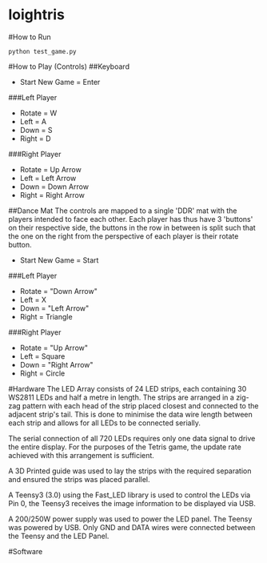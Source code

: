 loightris
=========
#How to Run
```
python test_game.py
```
#How to Play (Controls)
##Keyboard
 - Start New Game = Enter

###Left Player
 - Rotate = W
 - Left = A
 - Down = S
 - Right = D

###Right Player
 - Rotate = Up Arrow
 - Left = Left Arrow
 - Down = Down Arrow
 - Right = Right Arrow

##Dance Mat
The controls are mapped to a single 'DDR' mat with the players intended to face each other.  Each player has thus have 3 'buttons' on their respective side, the buttons in the row in between is split such that the one on the right from the perspective of each player is their rotate button.
 - Start New Game = Start

###Left Player
 - Rotate = "Down Arrow"
 - Left = X
 - Down = "Left Arrow"
 - Right = Triangle

###Right Player
 - Rotate = "Up Arrow"
 - Left = Square
 - Down = "Right Arrow"
 - Right = Circle

#Hardware
The LED Array consists of 24 LED strips, each containing 30 WS2811 LEDs and half a metre in length.  The strips are arranged in a zig-zag pattern with each head of the strip placed closest and connected to the adjacent strip's tail.  This is done to minimise the data wire length between each strip and allows for all LEDs to be connected serially.

The serial connection of all 720 LEDs requires only one data signal to drive the entire display.  For the purposes of the Tetris game, the update rate achieved with this arrangement is sufficient.

A 3D Printed guide was used to lay the strips with the required separation and ensured the strips was placed parallel.

A Teensy3 (3.0) using the Fast_LED library is used to control the LEDs via Pin 0, the Teensy3 receives the image information to be displayed via USB.

A 200/250W power supply was used to power the LED panel.  The Teensy was powered by USB.  Only GND and DATA wires were connected between the Teensy and the LED Panel.

#Software

